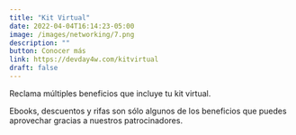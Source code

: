 ```yaml
---
title: "Kit Virtual"
date: 2022-04-04T16:14:23-05:00
image: /images/networking/7.png
description: ""
button: Conocer más
link: https://devday4w.com/kitvirtual
draft: false
---
```


Reclama múltiples beneficios que incluye tu kit virtual.

Ebooks, descuentos y rifas son sólo algunos de los beneficios que puedes aprovechar gracias a nuestros patrocinadores.